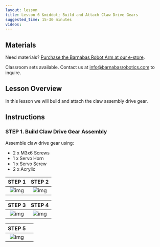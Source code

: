 ```yaml
---
layout: lesson
title: Lesson 6 &middot; Build and Attach Claw Drive Gears
suggested_time: 15-30 minutes
videos:
---
```


## Materials

Need materials?  [Purchase the Barnabas Robot Arm at our e-store](https://shop.barnabasrobotics.com/collections/classroom-robotics-kits/products/barnabas-arduino-compatible-robot-arm-kit-with-joystick-control-ages-11).  

Classroom sets available.  Contact us at info@barnabasrobotics.com to inquire. 

## Lesson Overview

In this lesson we will build and attach the claw assembly drive gear.


## Instructions

### STEP 1. Build Claw Drive Gear Assembly

Assemble claw drive gear using:

- 2 x M3x6 Screws
- 1 x Servo Horn
- 1 x Servo Screw
- 2 x Acrylic


|                            STEP 1                            |                            STEP 2                            |
| :----------------------------------------------------------: | :----------------------------------------------------------: |
| ![img](file://C:/Users/edwar/Documents/dev/Barnabas-Instructors-Guide/lessons/_robot_arm_acrylic/05/arm5%20(7).jpg?lastModify=1756839011?lastModify=1756839355) | ![img](file://C:/Users/edwar/Documents/dev/Barnabas-Instructors-Guide/lessons/_robot_arm_acrylic/05/arm5%20(8).jpg?lastModify=1756839011?lastModify=1756839355) |

|                            STEP 3                            |                            STEP 4                            |
| :----------------------------------------------------------: | :----------------------------------------------------------: |
| ![img](file://C:/Users/edwar/Documents/dev/Barnabas-Instructors-Guide/lessons/_robot_arm_acrylic/05/arm5%20(9).jpg?lastModify=1756839011?lastModify=1756839355?lastModify=1756839355) | ![img](file://C:/Users/edwar/Documents/dev/Barnabas-Instructors-Guide/lessons/_robot_arm_acrylic/05/arm5%20(10).jpg?lastModify=1756839011?lastModify=1756839355?lastModify=1756839355) |

|                            STEP 5                            |      |
| :----------------------------------------------------------: | :--: |
| ![img](file://C:/Users/edwar/Documents/dev/Barnabas-Instructors-Guide/lessons/_robot_arm_acrylic/05/arm5%20(11).jpg?lastModify=1756839011?lastModify=1756839355?lastModify=1756839355) |      |
